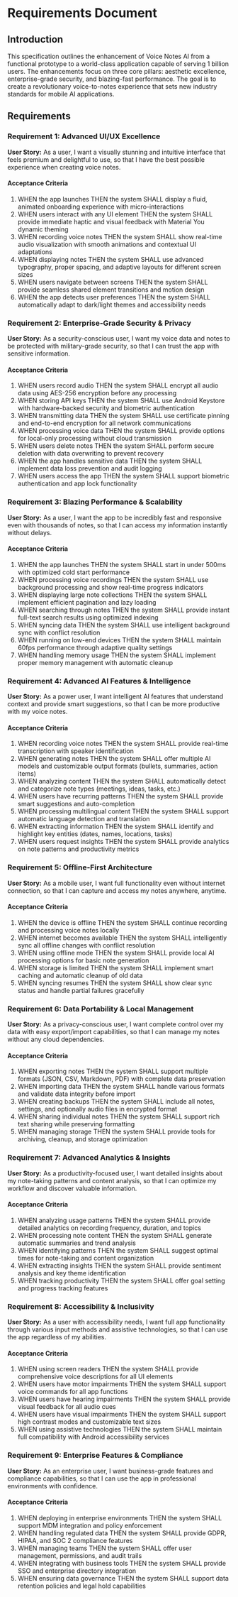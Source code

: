 # Requirements Document

## Introduction

This specification outlines the enhancement of Voice Notes AI from a functional prototype to a world-class application capable of serving 1 billion users. The enhancements focus on three core pillars: aesthetic excellence, enterprise-grade security, and blazing-fast performance. The goal is to create a revolutionary voice-to-notes experience that sets new industry standards for mobile AI applications.

## Requirements

### Requirement 1: Advanced UI/UX Excellence

**User Story:** As a user, I want a visually stunning and intuitive interface that feels premium and delightful to use, so that I have the best possible experience when creating voice notes.

#### Acceptance Criteria

1. WHEN the app launches THEN the system SHALL display a fluid, animated onboarding experience with micro-interactions
2. WHEN users interact with any UI element THEN the system SHALL provide immediate haptic and visual feedback with Material You dynamic theming
3. WHEN recording voice notes THEN the system SHALL show real-time audio visualization with smooth animations and contextual UI adaptations
4. WHEN displaying notes THEN the system SHALL use advanced typography, proper spacing, and adaptive layouts for different screen sizes
5. WHEN users navigate between screens THEN the system SHALL provide seamless shared element transitions and motion design
6. WHEN the app detects user preferences THEN the system SHALL automatically adapt to dark/light themes and accessibility needs

### Requirement 2: Enterprise-Grade Security & Privacy

**User Story:** As a security-conscious user, I want my voice data and notes to be protected with military-grade security, so that I can trust the app with sensitive information.

#### Acceptance Criteria

1. WHEN users record audio THEN the system SHALL encrypt all audio data using AES-256 encryption before any processing
2. WHEN storing API keys THEN the system SHALL use Android Keystore with hardware-backed security and biometric authentication
3. WHEN transmitting data THEN the system SHALL use certificate pinning and end-to-end encryption for all network communications
4. WHEN processing voice data THEN the system SHALL provide options for local-only processing without cloud transmission
5. WHEN users delete notes THEN the system SHALL perform secure deletion with data overwriting to prevent recovery
6. WHEN the app handles sensitive data THEN the system SHALL implement data loss prevention and audit logging
7. WHEN users access the app THEN the system SHALL support biometric authentication and app lock functionality

### Requirement 3: Blazing Performance & Scalability

**User Story:** As a user, I want the app to be incredibly fast and responsive even with thousands of notes, so that I can access my information instantly without delays.

#### Acceptance Criteria

1. WHEN the app launches THEN the system SHALL start in under 500ms with optimized cold start performance
2. WHEN processing voice recordings THEN the system SHALL use background processing and show real-time progress indicators
3. WHEN displaying large note collections THEN the system SHALL implement efficient pagination and lazy loading
4. WHEN searching through notes THEN the system SHALL provide instant full-text search results using optimized indexing
5. WHEN syncing data THEN the system SHALL use intelligent background sync with conflict resolution
6. WHEN running on low-end devices THEN the system SHALL maintain 60fps performance through adaptive quality settings
7. WHEN handling memory usage THEN the system SHALL implement proper memory management with automatic cleanup

### Requirement 4: Advanced AI Features & Intelligence

**User Story:** As a power user, I want intelligent AI features that understand context and provide smart suggestions, so that I can be more productive with my voice notes.

#### Acceptance Criteria

1. WHEN recording voice notes THEN the system SHALL provide real-time transcription with speaker identification
2. WHEN generating notes THEN the system SHALL offer multiple AI models and customizable output formats (bullets, summaries, action items)
3. WHEN analyzing content THEN the system SHALL automatically detect and categorize note types (meetings, ideas, tasks, etc.)
4. WHEN users have recurring patterns THEN the system SHALL provide smart suggestions and auto-completion
5. WHEN processing multilingual content THEN the system SHALL support automatic language detection and translation
6. WHEN extracting information THEN the system SHALL identify and highlight key entities (dates, names, locations, tasks)
7. WHEN users request insights THEN the system SHALL provide analytics on note patterns and productivity metrics

### Requirement 5: Offline-First Architecture

**User Story:** As a mobile user, I want full functionality even without internet connection, so that I can capture and access my notes anywhere, anytime.

#### Acceptance Criteria

1. WHEN the device is offline THEN the system SHALL continue recording and processing voice notes locally
2. WHEN internet becomes available THEN the system SHALL intelligently sync all offline changes with conflict resolution
3. WHEN using offline mode THEN the system SHALL provide local AI processing options for basic note generation
4. WHEN storage is limited THEN the system SHALL implement smart caching and automatic cleanup of old data
5. WHEN syncing resumes THEN the system SHALL show clear sync status and handle partial failures gracefully

### Requirement 6: Data Portability & Local Management

**User Story:** As a privacy-conscious user, I want complete control over my data with easy export/import capabilities, so that I can manage my notes without any cloud dependencies.

#### Acceptance Criteria

1. WHEN exporting notes THEN the system SHALL support multiple formats (JSON, CSV, Markdown, PDF) with complete data preservation
2. WHEN importing data THEN the system SHALL handle various formats and validate data integrity before import
3. WHEN creating backups THEN the system SHALL include all notes, settings, and optionally audio files in encrypted format
4. WHEN sharing individual notes THEN the system SHALL support rich text sharing while preserving formatting
5. WHEN managing storage THEN the system SHALL provide tools for archiving, cleanup, and storage optimization

### Requirement 7: Advanced Analytics & Insights

**User Story:** As a productivity-focused user, I want detailed insights about my note-taking patterns and content analysis, so that I can optimize my workflow and discover valuable information.

#### Acceptance Criteria

1. WHEN analyzing usage patterns THEN the system SHALL provide detailed analytics on recording frequency, duration, and topics
2. WHEN processing note content THEN the system SHALL generate automatic summaries and trend analysis
3. WHEN identifying patterns THEN the system SHALL suggest optimal times for note-taking and content organization
4. WHEN extracting insights THEN the system SHALL provide sentiment analysis and key theme identification
5. WHEN tracking productivity THEN the system SHALL offer goal setting and progress tracking features

### Requirement 8: Accessibility & Inclusivity

**User Story:** As a user with accessibility needs, I want full app functionality through various input methods and assistive technologies, so that I can use the app regardless of my abilities.

#### Acceptance Criteria

1. WHEN using screen readers THEN the system SHALL provide comprehensive voice descriptions for all UI elements
2. WHEN users have motor impairments THEN the system SHALL support voice commands for all app functions
3. WHEN users have hearing impairments THEN the system SHALL provide visual feedback for all audio cues
4. WHEN users have visual impairments THEN the system SHALL support high contrast modes and customizable text sizes
5. WHEN using assistive technologies THEN the system SHALL maintain full compatibility with Android accessibility services

### Requirement 9: Enterprise Features & Compliance

**User Story:** As an enterprise user, I want business-grade features and compliance capabilities, so that I can use the app in professional environments with confidence.

#### Acceptance Criteria

1. WHEN deploying in enterprise environments THEN the system SHALL support MDM integration and policy enforcement
2. WHEN handling regulated data THEN the system SHALL provide GDPR, HIPAA, and SOC 2 compliance features
3. WHEN managing teams THEN the system SHALL offer user management, permissions, and audit trails
4. WHEN integrating with business tools THEN the system SHALL provide SSO and enterprise directory integration
5. WHEN ensuring data governance THEN the system SHALL support data retention policies and legal hold capabilities